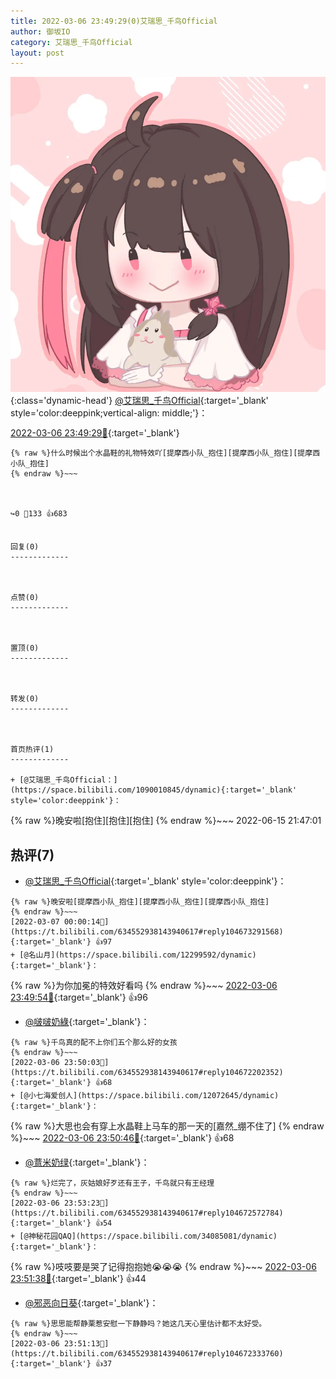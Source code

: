 ```yaml
---
title: 2022-03-06 23:49:29(0)艾瑞思_千鸟Official
author: 御坂IO
category: 艾瑞思_千鸟Official
layout: post
---
```


![img](/images/7e08840c56f251de28bdf766b647bd5fe9a5d50a.jpg){:class='dynamic-head'}
[@艾瑞思_千鸟Official](https://space.bilibili.com/1090010845/dynamic){:target='_blank' style='color:deeppink;vertical-align: middle;'}：

[2022-03-06 23:49:29🔗](https://t.bilibili.com/634552938143940617){:target='_blank'}

~~~
{% raw %}什么时候出个水晶鞋的礼物特效吖[提摩西小队_抱住][提摩西小队_抱住][提摩西小队_抱住]
{% endraw %}~~~



↪️0 💬133 👍683


回复(0)
-------------



点赞(0)
-------------



置顶(0)
-------------



转发(0)
-------------



首页热评(1)
-------------

+ [@艾瑞思_千鸟Official：](https://space.bilibili.com/1090010845/dynamic){:target='_blank' style='color:deeppink'}：
~~~
{% raw %}晚安啦[抱住][抱住][抱住]
{% endraw %}~~~
2022-06-15 21:47:01


热评(7)
-------------

+ [@艾瑞思_千鸟Official](https://space.bilibili.com/1090010845/dynamic){:target='_blank' style='color:deeppink'}：
~~~
{% raw %}晚安啦[提摩西小队_抱住][提摩西小队_抱住][提摩西小队_抱住]
{% endraw %}~~~
[2022-03-07 00:00:14🔗](https://t.bilibili.com/634552938143940617#reply104673291568){:target='_blank'} 👍97
+ [@名山月](https://space.bilibili.com/12299592/dynamic){:target='_blank'}：
~~~
{% raw %}为你加冕的特效好看吗
{% endraw %}~~~
[2022-03-06 23:49:54🔗](https://t.bilibili.com/634552938143940617#reply104672246800){:target='_blank'} 👍96
+ [@啵啵奶綠](https://space.bilibili.com/174275953/dynamic){:target='_blank'}：
~~~
{% raw %}千鸟真的配不上你们五个那么好的女孩
{% endraw %}~~~
[2022-03-06 23:50:03🔗](https://t.bilibili.com/634552938143940617#reply104672202352){:target='_blank'} 👍68
+ [@小七海爱创人](https://space.bilibili.com/12072645/dynamic){:target='_blank'}：
~~~
{% raw %}大思也会有穿上水晶鞋上马车的那一天的[嘉然_绷不住了]
{% endraw %}~~~
[2022-03-06 23:50:46🔗](https://t.bilibili.com/634552938143940617#reply104672157424){:target='_blank'} 👍68
+ [@薏米奶绿](https://space.bilibili.com/22550881/dynamic){:target='_blank'}：
~~~
{% raw %}烂完了，灰姑娘好歹还有王子，千鸟就只有王经理
{% endraw %}~~~
[2022-03-06 23:53:23🔗](https://t.bilibili.com/634552938143940617#reply104672572784){:target='_blank'} 👍54
+ [@神秘花园QAQ](https://space.bilibili.com/34085081/dynamic){:target='_blank'}：
~~~
{% raw %}吱吱要是哭了记得抱抱她😭😭😭
{% endraw %}~~~
[2022-03-06 23:51:38🔗](https://t.bilibili.com/634552938143940617#reply104672348832){:target='_blank'} 👍44
+ [@邪恶向日葵](https://space.bilibili.com/19922144/dynamic){:target='_blank'}：
~~~
{% raw %}思思能帮静栗惹安慰一下静静吗？她这几天心里估计都不太好受。
{% endraw %}~~~
[2022-03-06 23:51:13🔗](https://t.bilibili.com/634552938143940617#reply104672333760){:target='_blank'} 👍37



